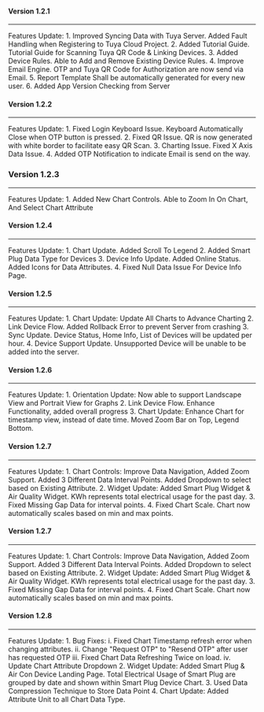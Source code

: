 
#### Version 1.2.1
---------------------
<en-US>
    Features Update:
    1. Improved Syncing Data with Tuya Server. Added Fault Handling when Registering to Tuya Cloud Project.
    2. Added Tutorial Guide. Tutorial Guide for Scanning Tuya QR Code & Linking Devices.
    3. Added Device Rules. Able to Add and Remove Existing Device Rules.
    4. Improve Email Engine. OTP and Tuya QR Code for Authorization are now send via Email.
    5. Report Template Shall be automatically generated for every new user.
    6. Added App Version Checking from Server
</en-US>

#### Version 1.2.2
---------------------
<en-US>
    Features Update:
    1. Fixed Login Keyboard Issue. Keyboard Automatically Close when OTP button is pressed.
    2. Fixed QR Issue. QR is now generated with white border to facilitate easy QR Scan.
    3. Charting Issue. Fixed X Axis Data Issue.
    4. Added OTP Notification to indicate Email is send on the way.
</en-US>

### Version 1.2.3
---------------------
<en-US>
    Features Update:
    1. Added New Chart Controls. Able to Zoom In On Chart, And Select Chart Attribute
</en-US>

#### Version 1.2.4
---------------------
<en-US>
    Features Update:
    1. Chart Update. Added Scroll To Legend
    2. Added Smart Plug Data Type for Devices
    3. Device Info Update. Added Online Status. Added Icons for Data Attributes.
    4. Fixed Null Data Issue For Device Info Page.
</en-US>

#### Version 1.2.5
---------------------
<en-US>
    Features Update:
    1. Chart Update: Update All Charts to Advance Charting
    2. Link Device Flow. Added Rollback Error to prevent Server from crashing
    3. Sync Update. Device Status, Home Info, List of Devices will be updated per hour.
    4. Device Support Update. Unsupported Device will be unable to be added into the server.
</en-US>

#### Version 1.2.6
---------------------
<en-US>
    Features Update:
    1. Orientation Update: Now able to support Landscape View and Portrait View for Graphs
    2. Link Device Flow. Enhance Functionality, added overall progress
    3. Chart Update: Enhance Chart for timestamp view, instead of date time. Moved Zoom Bar on Top, Legend Bottom.
</en-US>

#### Version 1.2.7
---------------------
<en-US>
    Features Update:
    1. Chart Controls: Improve Data Navigation, Added Zoom Support. Added 3 Different Data Interval Points. Added Dropdown to select based on Existing Attribute.
    2. Widget Update: Added Smart Plug Widget & Air Quality Widget. KWh represents total electrical usage for the past day.
    3. Fixed Missing Gap Data for interval points.
    4. Fixed Chart Scale. Chart now automatically scales based on min and max points.
</en-US>

#### Version 1.2.7
---------------------
<en-US>
    Features Update:
    1. Chart Controls: Improve Data Navigation, Added Zoom Support. Added 3 Different Data Interval Points. Added Dropdown to select based on Existing Attribute.
    2. Widget Update: Added Smart Plug Widget & Air Quality Widget. KWh represents total electrical usage for the past day.
    3. Fixed Missing Gap Data for interval points.
    4. Fixed Chart Scale. Chart now automatically scales based on min and max points.
</en-US>

#### Version 1.2.8
---------------------
<en-US>
    Features Update:
    1. Bug Fixes: 
        i. Fixed Chart Timestamp refresh error when changing attributes.
        ii. Change "Request OTP" to "Resend OTP" after user has requested OTP
        iii. Fixed Chart Data Refreshing Twice on load.
        iv. Update Chart Attribute Dropdown
    2. Widget Update: Added Smart Plug & Air Con Device Landing Page. Total Electrical Usage of Smart Plug are grouped by date and shown within Smart Plug Device Chart.
    3. Used Data Compression Technique to Store Data Point
    4. Chart Update: Added Attribute Unit to all Chart Data Type.
</en-US>